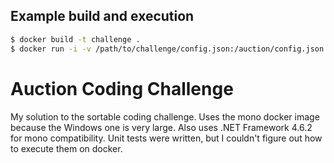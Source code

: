 ## Example build and execution

```bash
$ docker build -t challenge .
$ docker run -i -v /path/to/challenge/config.json:/auction/config.json challenge < /path/to/challenge/input.json
```

# Auction Coding Challenge

My solution to the sortable coding challenge. Uses the mono docker image because the Windows one is very large. Also uses .NET Framework 4.6.2 for mono compatibility.
Unit tests were written, but I couldn't figure out how to execute them on docker.
